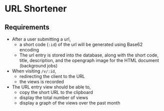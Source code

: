 # URL Shortener

## Requirements

- After a user submitting a url,
  - a short code (`:id`) of the url will be generated using Base62 encoding
  - The url entry is stored into the database, along with the short code, title, description, and the opengraph image for the HTML document (background jobs)
- When visiting `/v/:id`,
  - redirecting the client to the URL
  - the views is recorded
- The URL entry view should be able to,
  - copy the short URL to the clipboard
  - display the total number of views
  - display a graph of the views over the past month
